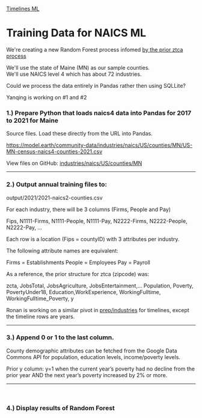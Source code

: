 [Timelines ML](../../)

# Training Data for NAICS ML

We're creating a new Random Forest process infomed [by the prior ztca process](../../prep/all)

We'll use the state of Maine (MN) as our sample counties.  
We'll use NAICS level 4 which has about 72 industries.

Could we process the data entirely in Pandas rather then using SQLLite?

Yanqing is working on #1 and #2

### 1.) Prepare Python that loads naics4 data into Pandas for 2017 to 2021 for Maine

Source files. Load these directly from the URL into Pandas.

https://model.earth/community-data/industries/naics/US/counties/MN/US-MN-census-naics4-counties-2021.csv

View files on GitHub: [industries/naics/US/counties/MN](https://github.com/ModelEarth/community-data/tree/master/industries/naics/US/counties/MN)

---


### 2.) Output annual training files to:
output/2021/2021-naics2-counties.csv


For each industry, there will be 3 columns (Firms, People and Pay)

Fips, N1111-Firms, N1111-People, N1111-Pay, N2222-Firms, N2222-People, N2222-Pay, ...

Each row is a location (Fips = countyID) with 3 attributes per industry.

The following attribute names are equivalent:

Firms = Establishments
People = Employees
Pay = Payroll

As a reference, the prior structure for ztca (zipcode) was:

zcta, JobsTotal, JobsAgriculture, JobsEntertainment,…
Population, Poverty, PovertyUnder18, Education,WorkExperience, WorkingFulltime, WorkingFulltime_Poverty, y

Ronan is working on a similar pivot in [prep/industries](../../prep/industries/) for timelines, except the timeline rows are years.

---

### 3.) Append 0 or 1 to the last column.

County demographic attributes can be fetched from the Google Data Commons API for population, education levels, income/poverty levels.

Prior y column:
y=1 when the current year’s poverty had no decline from the prior year AND the next year’s poverty increased by 2% or more.
<!--
Applied in
prep/all/zcta_2016.SQL.txt

-- Change from prior year is steady (0%) or increasing, change to next year is increasing by 2% or more.

CASE
      WHEN (prior1.poverty - p.poverty) >= 0 AND (p.poverty - next.poverty) >= 2 THEN 1
      ELSE 0
END

AS y -- the povertyBinary for >= 2% in coming year, and no decline for current year.
-->

---
<br>

### 4.) Display results of Random Forest